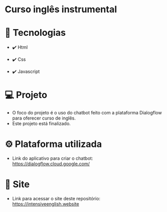 # Curso inglês instrumental

# 🚀 Tecnologias

* ✔️ Html

* ✔️ Css

* ✔️ Javascript

# 💻 Projeto
* O foco do projeto é o uso do chatbot feito com a plataforma Dialogflow para oferecer curso de inglês.
* Este projeto está finalizado.

# ⚙ Plataforma utilizada
* Link do aplicativo para criar o chatbot:
https://dialogflow.cloud.google.com/

# 🔗 Site
* Link para acessar o site deste repositório:
https://intensiveenglish.website
